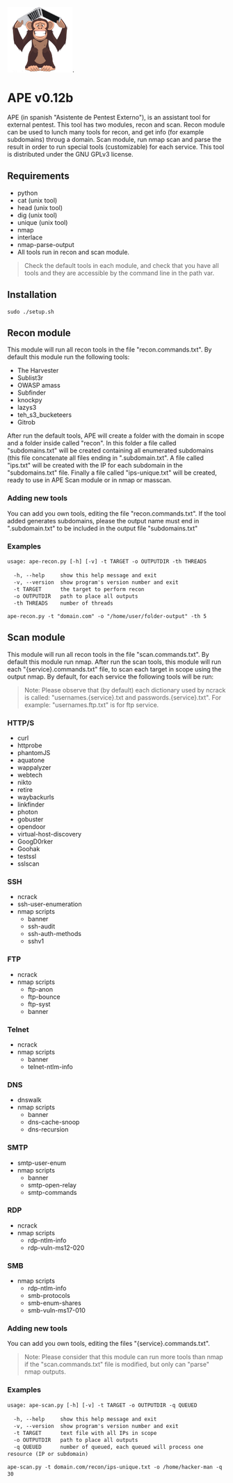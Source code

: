 
<img  src="https://github.com/maxpowersi/ape/raw/master/logo.png"  width="150"  height="150">.
# APE v0.12b
APE (in spanish "Asistente de Pentest Externo"), is an assistant tool for external pentest. This tool has two modules, recon and scan. Recon module can be used to lunch many tools for recon, and get info (for example subdomains) throug a domain. Scan module, run nmap scan and parse the result in order to run special tools (customizable) for each service. This tool is distributed under the GNU GPLv3 license.
## Requirements
- python
- cat (unix tool)
- head (unix tool)
- dig (unix tool)
- unique (unix tool)
- nmap
- interlace
- nmap-parse-output
- All tools run in recon and scan module.
>Check the default tools in each module, and check that you have all tools and they are accessible by the command line in the path var.
## Installation
```
sudo ./setup.sh
```
## Recon module
This module will run all recon tools in the file "recon.commands.txt". By default this module run the following tools:
- The Harvester
- Sublist3r
- OWASP amass
- Subfinder
- knockpy
- lazys3
- teh_s3_bucketeers
- Gitrob

After run the default tools, APE will create a folder with the domain in scope and a folder inside called "recon". In this folder a file called "subdomains.txt" will be created containing all enumerated subdomains (this file concatenate all files ending in ".subdomain.txt". A file called "ips.txt" will be created with the IP for each subdomain in the "subdomains.txt" file. Finally a file called "ips-unique.txt" will be created, ready to use in APE Scan module or in nmap or masscan.

### Adding new tools
You can add you own tools, editing the file "recon.commands.txt". If the tool added generates subdomains, please the output name must end in ".subdomain.txt" to be included in the output  file "subdomains.txt"
### Examples
```
usage: ape-recon.py [-h] [-v] -t TARGET -o OUTPUTDIR -th THREADS

  -h, --help     show this help message and exit
  -v, --version  show program's version number and exit
  -t TARGET      the target to perform recon
  -o OUTPUTDIR   path to place all outputs
  -th THREADS    number of threads
```
```
ape-recon.py -t "domain.com" -o "/home/user/folder-output" -th 5
```
## Scan module
This module will run all recon tools in the file "scan.commands.txt". By default this module run nmap. After run the scan tools, this module will run each "{service}.commands.txt" file, to scan each target in scope using the output nmap. By default, for each service the following tools will be run:

>Note: Please observe  that (by default) each dictionary used by ncrack is called:
"usernames.{service}.txt and passwords.{service}.txt". For example:
"usernames.ftp.txt" is for ftp service.
### HTTP/S
- curl
- httprobe
- phantomJS
- aquatone
- wappalyzer
- webtech
- nikto
- retire
- waybackurls
- linkfinder
- photon
- gobuster
- opendoor
- virtual-host-discovery
- GoogD0rker
- Goohak
- testssl
- sslscan
### SSH
- ncrack
- ssh-user-enumeration
- nmap scripts
	- banner
	- ssh-audit
	- ssh-auth-methods
	- sshv1
### FTP
- ncrack
- nmap scripts
	- ftp-anon
	- ftp-bounce
	- ftp-syst
	- banner
### Telnet
- ncrack
- nmap scripts
	- banner
	-  telnet-ntlm-info
### DNS
- dnswalk
- nmap scripts
	- banner
	- dns-cache-snoop
	- dns-recursion
### SMTP
- smtp-user-enum
- nmap scripts
	- banner
	- smtp-open-relay
	- smtp-commands
### RDP
- ncrack
- nmap scripts
	- rdp-ntlm-info
	- rdp-vuln-ms12-020
### SMB
- nmap scripts
	- rdp-ntlm-info
	- smb-protocols
	- smb-enum-shares
	- smb-vuln-ms17-010
### Adding new tools
You can add you own tools, editing the files "{service}.commands.txt". 
>Note: Please consider that this module can run more tools than nmap if the "scan.commands.txt" file is modified, but only can "parse" nmap outputs.
### Examples
```
usage: ape-scan.py [-h] [-v] -t TARGET -o OUTPUTDIR -q QUEUED

  -h, --help     show this help message and exit
  -v, --version  show program's version number and exit
  -t TARGET      text file with all IPs in scope
  -o OUTPUTDIR   path to place all outputs
  -q QUEUED      number of queued, each queued will process one resource (IP or subdomain)
```
```
ape-scan.py -t domain.com/recon/ips-unique.txt -o /home/hacker-man -q 30
```
